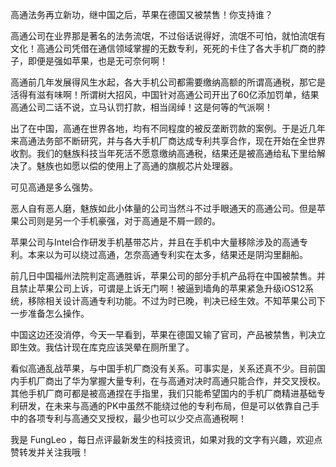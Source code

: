 高通法务再立新功，继中国之后，苹果在德国又被禁售！你支持谁？

高通公司在业界那是著名的法务流氓，不过俗话说得好，流氓不可怕，就怕流氓有文化！高通公司凭借在通信领域掌握的无数专利，死死的卡住了各大手机厂商的脖子，即便是强如苹果，也是无可奈何啊！

高通前几年发展得风生水起，各大手机公司都需要缴纳高额的所谓高通税，那它是活得有滋有味啊！所谓树大招风，中国针对高通公司开出了60亿添加罚单，结果高通公司二话不说，立马认罚打款，相当阔绰！这是何等的气派啊！

出了在中国，高通在世界各地，均有不同程度的被反垄断罚款的案例。于是近几年来高通法务部不断研究，并与各大手机厂商达成专利共享合作，现在开始在全世界收割。我们的魅族科技当年死活不愿意缴纳高通税，结果还是被高通给私下里给解决了。魅族也如愿以偿的使用上了高通的旗舰芯片处理器。

可见高通是多么强势。

恶人自有恶人磨，魅族如此小体量的公司当然斗不过手眼通天的高通公司。但是苹果公司则是另一个手机豪强，对于高通是不屑一顾的。

苹果公司与Intel合作研发手机基带芯片，并且在手机中大量移除涉及的高通专利。本来以为可以绕过高通，怎奈高通专利实在太多，结果还是阴沟里翻船。

前几日中国福州法院判定高通胜诉，苹果公司的部分手机产品将在中国被禁售。并且禁止苹果公司上诉，可谓是上诉无门啊！被逼到墙角的苹果紧急升级iOS12系统，移除相关设计高通专利功能。不过为时已晚，判决已经生效。不知苹果公司下一步准备怎么操作。

中国这边还没消停，今天一早看到，苹果在德国又输了官司，产品被禁售，判决立即生效。我估计现在库克应该哭晕在厕所里了。

看似高通乱战苹果，与中国手机厂商没有关系。可事实是，关系还真不少。目前国内手机厂商出了华为掌握大量专利，在与高通对决时高通只能合作，并交叉授权。其他手机厂商可都是被高通捏在手指里，我们只能希望国内的手机厂商精进基础专利研发，在未来与高通的PK中虽然不能绕过他的专利布局，但是可以依靠自己手中的各项专利与高通交叉授权，最少也可以少交点高通税啊！

我是 FungLeo ，每日点评最新发生的科技资讯，如果对我的文字有兴趣，欢迎点赞转发并关注我哦！
